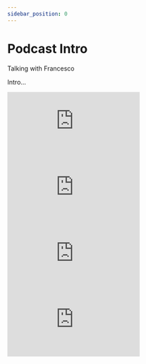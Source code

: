 ```yaml
---
sidebar_position: 0
---
```


# Podcast Intro

Talking with Francesco

Intro...

<div className="row">

<div className="col" style={{position: 'relative', paddingBottom: '30%', margin: 4vh;}}>
    <iframe 
        style={{position: 'absolute', top: '0', left: '0', width: '100%', height: '100%'}}
        src="https://www.youtube.com/embed/dzguqZkouGY" 
        title="YouTube video player" 
        frameBorder="0" 
        allow="accelerometer; autoplay; clipboard-write; encrypted-media; gyroscope; picture-in-picture; web-share" 
        allowfullscreen>
    </iframe>
</div>

<div className="col" style={{position: 'relative', paddingBottom: '30%', margin:4vh;}}>
    <iframe 
        style={{position: 'absolute', top: '0', left: '0', width: '100%', height: '100%'}}
        src="https://www.youtube.com/embed/dOwWn5GvQF0" 
        title="YouTube video player 2" 
        frameBorder="0" 
        allow="accelerometer; autoplay; clipboard-write; encrypted-media; gyroscope; picture-in-picture; web-share" 
        allowfullscreen>
    </iframe>
</div>

<div className="col" style={{position: 'relative', paddingBottom: '30%', margin:4vh;}}>
    <iframe 
        style={{position: 'absolute', top: '0', left: '0', width: '100%', height: '100%'}}
        src="https://www.youtube.com/embed/dzguqZkouGY" 
        title="YouTube video player 3" 
        frameBorder="0" 
        allow="accelerometer; autoplay; clipboard-write; encrypted-media; gyroscope; picture-in-picture; web-share" 
        allowfullscreen>
    </iframe>
</div>

<div className="col" style={{position: 'relative', paddingBottom: '30%', margin:4vh;}}>
    <iframe 
        style={{position: 'absolute', top: '0', left: '0', width: '100%', height: '100%'}}
        src="https://www.youtube.com/embed/dzguqZkouGY" 
        title="YouTube video player 4" 
        frameBorder="0" 
        allow="accelerometer; autoplay; clipboard-write; encrypted-media; gyroscope; picture-in-picture; web-share" 
        allowfullscreen>
    </iframe>
</div>

<!-- Add more videos as needed... -->

</div>
